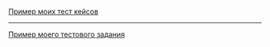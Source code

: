 [Пример моих тест кейсов](https://docs.google.com/spreadsheets/d/1iP26c_y46z28Tkk5YgUI2c0KnR_LriAfu6hQYrGYZvM/edit?usp=sharing)

---

[Пример моего тестового задания](https://docs.google.com/spreadsheets/d/1PkJHkI0XtanIM7-0kJAR5ZClw1-7ZA3H7gzgAtG-Pvw/edit?usp=sharing) 